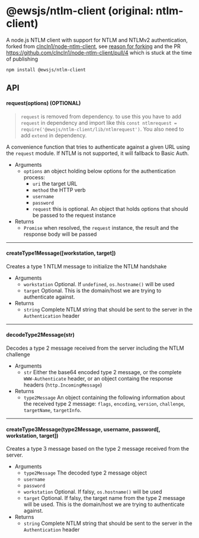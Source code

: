 # @ewsjs/ntlm-client (original: ntlm-client)

A node.js NTLM client with support for NTLM and NTLMv2 authentication, forked from [clncln1/node-ntlm-client](https://github.com/clncln1/node-ntlm-client), see [reason for forking](https://github.com/gautamsi/ews-javascript-api/issues/309) and the PR https://github.com/clncln1/node-ntlm-client/pull/4 which is stuck at the time of publishing

```
npm install @ewsjs/ntlm-client
```

## API

#### request(options) (OPTIONAL)
> `request` is removed from dependency. to use this you have to add `request` in dependency and import like this `const ntlmrequest = require('@ewsjs/ntlm-client/lib/ntlmrequest')`. You also need to add `extend` in dependency.

A convenience function that tries to authenticate against a given URL using the `request` module.
If NTLM is not supported, it will fallback to Basic Auth.

* Arguments
  * `options` an object holding below options for the authentication process:
    * `uri` the target URL
    * `method` the HTTP verb
    * `username`
    * `password`
    * `request` this is optional. An object that holds options that should be passed to the request instance
* Returns
  * `Promise` when resolved, the `request` instance, the result and the response body will be passed

---------------------------------------

#### createType1Message([workstation, target])

Creates a type 1 NTLM message to initialize the NTLM handshake

* Arguments
  * `workstation` Optional. If `undefined`, `os.hostname()` will be used
  * `target` Optional. This is the domain/host we are trying to authenticate against.
* Returns
  * `string` Complete NTLM string that should be sent to the server in the `Authentication` header

---------------------------------------

#### decodeType2Message(str)

Decodes a type 2 message received from the server including the NTLM challenge

* Arguments
  * `str` Either the base64 encoded type 2 message, or the complete `WWW-Authenticate` header, or an object containg the response headers (`http.IncomingMessage`)
* Returns
  * `type2Message` An object containing the following information about the received type 2 message: `flags`, `encoding`, `version`, `challenge`, `targetName`, `targetInfo`.

---------------------------------------

#### createType3Message(type2Message, username, password[, workstation, target])

Creates a type 3 message based on the type 2 message received from the server.

* Arguments
  * `type2Message` The decoded type 2 message object
  * `username`
  * `password`
  * `workstation` Optional. If falsy, `os.hostname()` will be used
  * `target` Optional. If falsy, the target name from the type 2 message will be used. This is the domain/host we are trying to authenticate against.
* Returns
  * `string` Complete NTLM string that should be sent to the server in the `Authentication` header